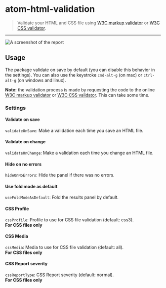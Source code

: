 # atom-html-validation

> Validate your HTML and CSS file using [W3C markup validator](http://validator.w3.org/) or [W3C CSS validator](http://http://jigsaw.w3.org/css-validator/).

* * *

![A screenshot of the report](https://raw.githubusercontent.com/leny/atom-html-validation/master/caps/report.png)

## Usage

The package validate on save by default (you can disable this behavior in the settings). You can also use the keystroke `cmd-alt-g` (on mac) or `ctrl-alt-g` (on windows and linux).

**Note:** the validation process is made by requesting the code to the online [W3C markup validator](http://validator.w3.org/) or [W3C CSS validator](http://http://jigsaw.w3.org/css-validator/). This can take some time.

### Settings

#### Validate on save

`validateOnSave`: Make a validation each time you save an HTML file.

#### Validate on change

`validateOnChange`: Make a validation each time you change an HTML file.

#### Hide on no errors

`hideOnNoErrors`: Hide the panel if there was no errors.

#### Use fold mode as default

`useFoldModeAsDefault`: Fold the results panel by default.

#### CSS Profile

`cssProfile`: Profile to use for CSS file validation (default: css3).  
**For CSS files only**

#### CSS Media

`cssMedia`: Media to use for CSS file validation (default: all).  
**For CSS files only**

#### CSS Report severity

`cssReportType`: CSS Report severity (default: normal).  
**For CSS files only**
